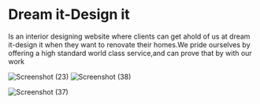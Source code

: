 # Dream it-Design it


Is an interior designing website where clients can get ahold of us at dream it-design it when they want to renovate their homes.We pride ourselves by offering a high standard world class service,and can prove that by with our work

![Screenshot (23)](https://github.com/bontlenkoale1/Dream-it-Design-it/assets/126960560/b3b49c0f-a19c-48c7-bc20-d25fb7ee2fa4)
![Screenshot (38)](https://github.com/bontlenkoale1/Dream-it-Design-it/assets/126960560/2ba2c009-4650-4862-a7c7-7031b7e4b7c6)

![Screenshot (37)](https://github.com/bontlenkoale1/Dream-it-Design-it/assets/126960560/383fe9e2-6013-4970-aaf4-e5b540b0a64e)
